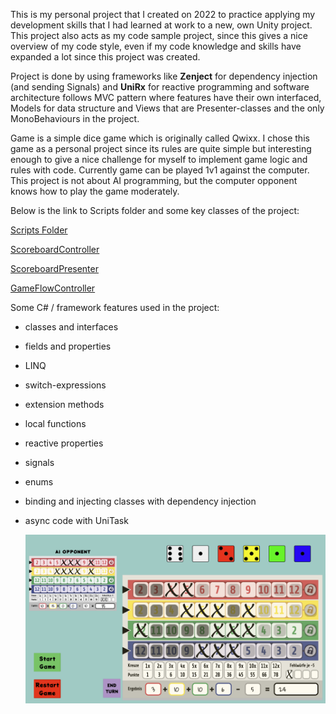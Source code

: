 This is my personal project that I created on 2022 to practice applying my development skills that I had learned at work to a new, own Unity project. This project also acts as my code sample project, since this gives a nice overview of my code style, even if my code knowledge and skills have expanded a lot since this project was created.

Project is done by using frameworks like **Zenject** for dependency injection (and sending Signals) and **UniRx** for reactive programming and software architecture follows MVC pattern where features have their own interfaced, Models for data structure and Views that are Presenter-classes and the only MonoBehaviours in the project.

Game is a simple dice game which is originally called Qwixx. I chose this game as a personal project since its rules are quite simple but interesting enough to give a nice challenge for myself to implement game logic and rules with code. Currently game can be played 1v1 against the computer. This project is not about AI programming, but the computer opponent knows how to play the game moderately. 

Below is the link to Scripts folder and some key classes of the project:

[Scripts Folder](Assets/Scripts)

[ScoreboardController](Assets/Scripts/Scoreboard/ScoreboardController.cs)

[ScoreboardPresenter](Assets/Scripts/Scoreboard/ScoreboardPresenter.cs)

[GameFlowController](Assets/Scripts/GameFlow/GameFlowController.cs)

Some C# / framework features used in the project:

- classes and interfaces
- fields and properties
- LINQ
- switch-expressions
- extension methods
- local functions
- reactive properties
- signals
- enums
- binding and injecting classes with dependency injection
- async code with UniTask

  ![image](DiceGamePhoto.png)
